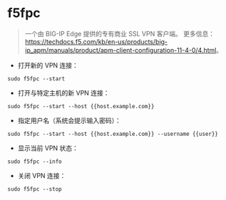 # f5fpc

> 一个由 BIG-IP Edge 提供的专有商业 SSL VPN 客户端。
> 更多信息：<https://techdocs.f5.com/kb/en-us/products/big-ip_apm/manuals/product/apm-client-configuration-11-4-0/4.html>。

- 打开新的 VPN 连接：

`sudo f5fpc --start`

- 打开与特定主机的新 VPN 连接：

`sudo f5fpc --start --host {{host.example.com}}`

- 指定用户名（系统会提示输入密码）：

`sudo f5fpc --start --host {{host.example.com}} --username {{user}}`

- 显示当前 VPN 状态：

`sudo f5fpc --info`

- 关闭 VPN 连接：

`sudo f5fpc --stop`